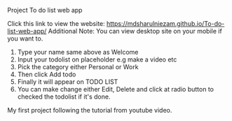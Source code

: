 ﻿Project To do list web app

Click this link to view the website: https://mdsharulniezam.github.io/To-do-list-web-app/
Additional Note: You can view desktop site on your mobile if you want to.

1. Type your name same above as Welcome
2. Input your todolist on placeholder e.g make a video etc
3. Pick the category either Personal or Work
4. Then click Add todo
5. Finally it will appear on TODO LIST
6. You can make change either Edit, Delete and click at radio button to checked the todolist if it's done.

My first project following the tutorial from youtube video.
